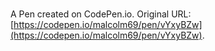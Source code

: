 # 

A Pen created on CodePen.io. Original URL: [https://codepen.io/malcolm69/pen/vYxyBZw](https://codepen.io/malcolm69/pen/vYxyBZw).



